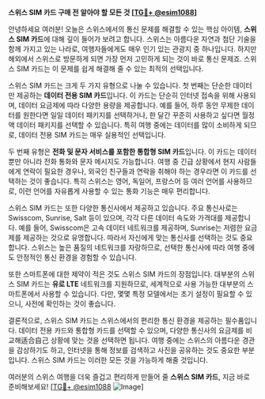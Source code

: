 **스위스 SIM 카드 구매 전 알아야 할 모든 것 [[TG💪+ @esim1088](https://t.me/s/esim1088)]**

안녕하세요 여러분! 오늘은 스위스에서의 통신 문제를 해결할 수 있는 핵심 아이템, **스위스 SIM 카드**에 대해 깊이 들어가 보려고 합니다. 스위스는 아름다운 자연과 첨단 기술을 함께 가지고 있는 나라로, 여행자들에게도 매우 인기 있는 관광지 중 하나입니다. 하지만 해외에서 스위스로 방문하게 되면 가장 먼저 고민하게 되는 것이 바로 통신 문제죠. 스위스 SIM 카드는 이 문제를 쉽게 해결해 줄 수 있는 최적의 선택입니다.

스위스 SIM 카드는 크게 두 가지 유형으로 나눌 수 있습니다. 첫 번째는 단순한 데이터만 제공하는 **데이터 전용 SIM 카드**입니다. 이 카드는 단순히 인터넷 접속을 위해 사용되며, 데이터 요금제에 따라 다양한 용량을 제공합니다. 예를 들어, 하루 동안 무제한 데이터를 원한다면 일일 데이터 패키지를 선택하거나, 한 달간 꾸준히 사용하고 싶다면 월정액 데이터 패키지를 선택할 수 있습니다. 특히 여행 중에는 데이터를 많이 소비하게 되므로, 데이터 전용 SIM 카드는 매우 실용적인 선택입니다.

두 번째 유형은 **전화 및 문자 서비스를 포함한 통합형 SIM 카드**입니다. 이 카드는 데이터뿐만 아니라 전화 통화와 문자 메시지도 가능합니다. 여행 중 긴급 상황에서 현지 사람들에게 연락이 필요한 경우나, 외국인 친구들과 연락을 취해야 하는 경우라면 이 카드를 선택하는 것이 좋습니다. 특히 스위스는 영어, 독일어, 프랑스어 등 여러 언어를 사용하므로, 이런 언어를 자유롭게 사용할 수 있는 통화 기능은 매우 편리합니다.

스위스 SIM 카드는 또한 다양한 통신사에서 제공하고 있습니다. 주요 통신사로는 Swisscom, Sunrise, Salt 등이 있으며, 각각 다른 데이터 속도와 가격대를 제공합니다. 예를 들어, Swisscom은 고속 데이터 네트워크를 제공하며, Sunrise는 저렴한 요금제를 제공하는 것으로 유명합니다. 따라서 자신에게 맞는 통신사를 선택하는 것도 중요합니다. 스위스는 높은 품질의 네트워크를 자랑하므로, 선택한 통신사에 따라 여행 중에도 안정적인 통신 환경을 경험할 수 있습니다.

또한 스마트폰에 대한 제약이 적은 것도 스위스 SIM 카드의 장점입니다. 대부분의 스위스 SIM 카드는 **유로 LTE** 네트워크를 지원하므로, 세계적으로 사용 가능한 대부분의 스마트폰에서 사용할 수 있습니다. 다만, 몇몇 특정 모델에서는 초기 설정이 필요할 수 있으니, 사전에 확인하는 것이 좋습니다.

결론적으로, 스위스 SIM 카드는 스위스에서의 편리한 통신 환경을 제공하는 필수품입니다. 데이터 전용 카드와 통합형 카드를 선택할 수 있으며, 다양한 통신사의 요금제를 비교해适合自己 상황에 맞는 것을 선택하면 됩니다. 여행 중에는 스위스의 아름다운 경관을 감상하기도 하고, 인터넷을 통해 정보를 검색하고 사진을 공유하는 것도 중요한 부분입니다. 스위스 SIM 카드는 이러한 모든 것을 가능하게 해줄 것입니다.

여러분의 스위스 여행을 더욱 즐겁고 편리하게 만들어 줄 **스위스 SIM 카드**, 지금 바로 준비해보세요! [[TG💪+ @esim1088](https://t.me/s/esim1088) ![Image](https://i.postimg.cc/Y0z9fWf4/image.png)]